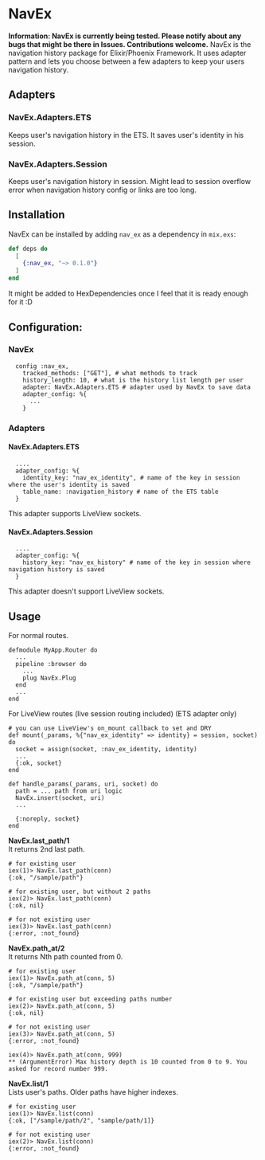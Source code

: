 # NavEx
**Information: NavEx is currently being tested. Please notify about any bugs that might be there in Issues. Contributions welcome.**
NavEx is the navigation history package for Elixir/Phoenix Framework. It uses adapter pattern and lets you choose between a few adapters to keep your users navigation history.

## Adapters

### NavEx.Adapters.ETS
Keeps user's navigation history in the ETS. It saves user's identity in his session.

### NavEx.Adapters.Session
Keeps user's navigation history in session. Might lead to session overflow error when navigation history config or links are too long.

## Installation
NavEx can be installed by adding `nav_ex` as a dependency in `mix.exs`:

```elixir
def deps do
  [
    {:nav_ex, "~> 0.1.0"}
  ]
end
```

It might be added to HexDependencies once I feel that it is ready enough for it :D

## Configuration:
### NavEx
```
  config :nav_ex,
    tracked_methods: ["GET"], # what methods to track
    history_length: 10, # what is the history list length per user
    adapter: NavEx.Adapters.ETS # adapter used by NavEx to save data
    adapter_config: %{
      ...
    }
```
### Adapters
#### NavEx.Adapters.ETS
```
  ....
  adapter_config: %{
    identity_key: "nav_ex_identity", # name of the key in session where the user's identity is saved
    table_name: :navigation_history # name of the ETS table
  }
```
This adapter supports LiveView sockets.

#### NavEx.Adapters.Session
```
  ....
  adapter_config: %{
    history_key: "nav_ex_history" # name of the key in session where navigation history is saved
  }
```
This adapter doesn't support LiveView sockets.

## Usage
For normal routes.

```
defmodule MyApp.Router do
  ...
  pipeline :browser do
    ...
    plug NavEx.Plug
  end
  ...
end
```

For LiveView routes (live session routing included) (ETS adapter only)
```
# you can use LiveView's on_mount callback to set and DRY
def mount(_params, %{"nav_ex_identity" => identity} = session, socket) do
  socket = assign(socket, :nav_ex_identity, identity)
  ...
  {:ok, socket}
end

def handle_params(_params, uri, socket) do
  path = ... path from uri logic
  NavEx.insert(socket, uri)
  ...

  {:noreply, socket}
end
```

**NavEx.last_path/1**\
It returns 2nd last path.
```
# for existing user
iex(1)> NavEx.last_path(conn)
{:ok, "/sample/path"}

# for existing user, but without 2 paths
iex(2)> NavEx.last_path(conn)
{:ok, nil}

# for not existing user
iex(3)> NavEx.last_path(conn)
{:error, :not_found}
```

**NavEx.path_at/2**\
It returns Nth path counted from 0.
```
# for existing user
iex(1)> NavEx.path_at(conn, 5)
{:ok, "/sample/path"}

# for existing user but exceeding paths number
iex(2)> NavEx.path_at(conn, 5)
{:ok, nil}

# for not existing user
iex(3)> NavEx.path_at(conn, 5)
{:error, :not_found}

iex(4)> NavEx.path_at(conn, 999)
** (ArgumentError) Max history depth is 10 counted from 0 to 9. You asked for record number 999.
```

**NavEx.list/1**\
Lists user's paths. Older paths have higher indexes.
```
# for existing user
iex(1)> NavEx.list(conn)
{:ok, ["/sample/path/2", "sample/path/1]}

# for not existing user
iex(2)> NavEx.list(conn)
{:error, :not_found}
```